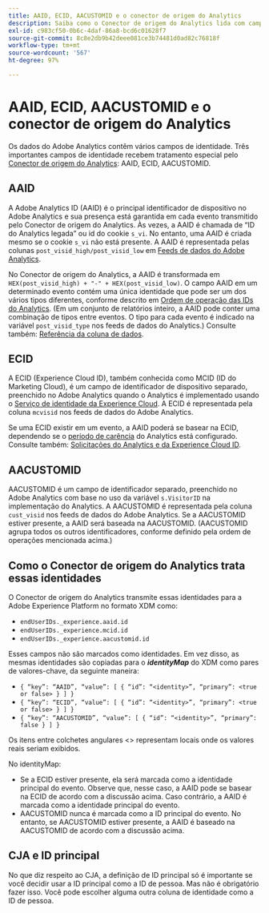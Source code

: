 ```yaml
---
title: AAID, ECID, AACUSTOMID e o conector de origem do Analytics
description: Saiba como o Conector de origem do Analytics lida com campos de identidade do Adobe Analytics.
exl-id: c983cf50-0b6c-4daf-86a8-bcd6c01628f7
source-git-commit: 8c8e2db9b42deee081ce3b74481d0ad82c76818f
workflow-type: tm+mt
source-wordcount: '567'
ht-degree: 97%

---
```


# AAID, ECID, AACUSTOMID e o conector de origem do Analytics

Os dados do Adobe Analytics contêm vários campos de identidade. Três importantes campos de identidade recebem tratamento especial pelo [Conector de origem do Analytics](https://experienceleague.adobe.com/docs/experience-platform/sources/ui-tutorials/create/adobe-applications/analytics.html?lang=pt-BR): AAID, ECID, AACUSTOMID.

## AAID

A Adobe Analytics ID (AAID) é o principal identificador de dispositivo no Adobe Analytics e sua presença está garantida em cada evento transmitido pelo Conector de origem do Analytics. Às vezes, a AAID é chamada de “ID do Analytics legada” ou id do cookie `s_vi`. No entanto, uma AAID é criada mesmo se o cookie `s_vi` não está presente. A AAID é representada pelas colunas `post_visid_high/post_visid_low` em [Feeds de dados do Adobe Analytics](https://experienceleague.adobe.com/docs/analytics/export/analytics-data-feed/data-feed-contents/datafeeds-reference.html?lang=pt-BR#columns%2C-descriptions%2C-and-data-types).

No Conector de origem do Analytics, a AAID é transformada em `HEX(post_visid_high) + "-" + HEX(post_visid_low)`. O campo AAID em um determinado evento contém uma única identidade que pode ser um dos vários tipos diferentes, conforme descrito em [Ordem de operação das IDs do Analytics](https://experienceleague.adobe.com/docs/id-service/using/reference/analytics-reference/analytics-order-of-operations.html?lang=pt-BR%5B%5D). (Em um conjunto de relatórios inteiro, a AAID pode conter uma combinação de tipos entre eventos. O tipo para cada evento é indicado na variável `post_visid_type` nos feeds de dados do Analytics.) Consulte também: [Referência da coluna de dados](https://experienceleague.adobe.com/docs/analytics/export/analytics-data-feed/data-feed-contents/datafeeds-reference.html?lang=pt-BR).

## ECID

A ECID (Experience Cloud ID), também conhecida como MCID (ID do Marketing Cloud), é um campo de identificador de dispositivo separado, preenchido no Adobe Analytics quando o Analytics é implementado usando o [Serviço de identidade da Experience Cloud](https://experienceleague.adobe.com/docs/id-service/using/implementation/setup-analytics.html?lang=pt-BR). A ECID é representada pela coluna `mcvisid` nos feeds de dados do Adobe Analytics.

Se uma ECID existir em um evento, a AAID poderá se basear na ECID, dependendo se o [período de carência](https://experienceleague.adobe.com/docs/id-service/using/reference/analytics-reference/grace-period.html?lang=pt-BR) do Analytics está configurado. Consulte também: [Solicitações do Analytics e da Experience Cloud ID](https://experienceleague.adobe.com/docs/id-service/using/reference/analytics-reference/legacy-analytics.html?lang=pt-BR).

## AACUSTOMID

AACUSTOMID é um campo de identificador separado, preenchido no Adobe Analytics com base no uso da variável `s.VisitorID` na implementação do Analytics. A AACUSTOMID é representada pela coluna `cust_visid` nos feeds de dados do Adobe Analytics. Se a AACUSTOMID estiver presente, a AAID será baseada na AACUSTOMID. (AACUSTOMID agrupa todos os outros identificadores, conforme definido pela ordem de operações mencionada acima.)

## Como o Conector de origem do Analytics trata essas identidades

O Conector de origem do Analytics transmite essas identidades para a Adobe Experience Platform no formato XDM como:

* `endUserIDs._experience.aaid.id`
* `endUserIDs._experience.mcid.id`
* `endUserIDs._experience.aacustomid.id`

Esses campos não são marcados como identidades. Em vez disso, as mesmas identidades são copiadas para o **_identityMap_** do XDM como pares de valores-chave, da seguinte maneira:

* `{ “key”: “AAID”, “value”: [ { “id”: “<identity>”, “primary”: <true or false> } ] }`
* `{ “key”: “ECID”, “value”: [ { “id”: “<identity>”, “primary”: <true or false> } ] }`
* `{ “key”: “AACUSTOMID”, “value”: [ { “id”: “<identity>”, “primary”: false } ] }`

Os itens entre colchetes angulares &lt;> representam locais onde os valores reais seriam exibidos.

No identityMap:

* Se a ECID estiver presente, ela será marcada como a identidade principal do evento. Observe que, nesse caso, a AAID pode se basear na ECID de acordo com a discussão acima.
Caso contrário, a AAID é marcada como a identidade principal do evento.
* AACUSTOMID nunca é marcada como a ID principal do evento. No entanto, se AACUSTOMID estiver presente, a AAID é baseado na AACUSTOMID de acordo com a discussão acima.

## CJA e ID principal

No que diz respeito ao CJA, a definição de ID principal só é importante se você decidir usar a ID principal como a ID de pessoa. Mas não é obrigatório fazer isso. Você pode escolher alguma outra coluna de identidade como a ID de pessoa.
